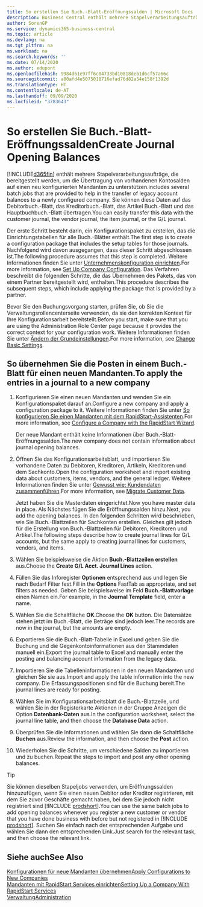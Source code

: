 ```yaml
---
title: So erstellen Sie Buch.-Blatt-Eröffnungssalden | Microsoft Docs
description: Business Central enthält mehrere Stapelverarbeitungsaufträge, die bereitgestellt werden, um die Übertragung von vorhandenen Kontosalden auf einen neu konfigurierten Mandanten zu unterstützen. Sie können diese Daten mithilfe von Buch.-Blatt-Buchungen einfach übertragen.
author: SorenGP
ms.service: dynamics365-business-central
ms.topic: article
ms.devlang: na
ms.tgt_pltfrm: na
ms.workload: na
ms.search.keywords: ''
ms.date: 07/14/2020
ms.author: edupont
ms.openlocfilehash: 9984d61e97ff6c04733bd10818deb1d6cf57a66c
ms.sourcegitcommit: a80afd4e5075018716efad76d82a54e158f1392d
ms.translationtype: HT
ms.contentlocale: de-AT
ms.lasthandoff: 09/09/2020
ms.locfileid: "3783643"
---
```

# <a name="create-journal-opening-balances"></a><span data-ttu-id="fe866-104">So erstellen Sie Buch.-Blatt-Eröffnungssalden</span><span class="sxs-lookup"><span data-stu-id="fe866-104">Create Journal Opening Balances</span></span>

[!INCLUDE[d365fin](includes/d365fin_md.md)] <span data-ttu-id="fe866-105">enthält mehrere Stapelverarbeitungsaufträge, die bereitgestellt werden, um die Übertragung von vorhandenen Kontosalden auf einen neu konfigurierten Mandanten zu unterstützen.</span><span class="sxs-lookup"><span data-stu-id="fe866-105">includes several batch jobs that are provided to help in the transfer of legacy account balances to a newly configured company.</span></span> <span data-ttu-id="fe866-106">Sie können diese Daten auf das Debitorbuch.-Blatt, das Kreditorbuch.-Blatt, das Artikel Buch.-Blatt und das Hauptbuchbuch.-Blatt übertragen.</span><span class="sxs-lookup"><span data-stu-id="fe866-106">You can easily transfer this data with the customer journal, the vendor journal, the item journal, or the G/L journal.</span></span>

<span data-ttu-id="fe866-107">Der erste Schritt besteht darin, ein Konfigurationspaket zu erstellen, das die Einrichtungstabellen für alle Buch.-Blätter enthält.</span><span class="sxs-lookup"><span data-stu-id="fe866-107">The first step is to create a configuration package that includes the setup tables for those journals.</span></span> <span data-ttu-id="fe866-108">Nachfolgend wird davon ausgegangen, dass dieser Schritt abgeschlossen ist.</span><span class="sxs-lookup"><span data-stu-id="fe866-108">The following procedure assumes that this step is completed.</span></span> <span data-ttu-id="fe866-109">Weitere Informationen finden Sie unter [Unternehmenskonfiguration einrichten](admin-set-up-company-configuration.md).</span><span class="sxs-lookup"><span data-stu-id="fe866-109">For more information, see [Set Up Company Configuration](admin-set-up-company-configuration.md).</span></span> <span data-ttu-id="fe866-110">Das Verfahren beschreibt die folgenden Schritte, die das Übernehmen des Pakets, das von einem Partner bereitgestellt wird, enthalten.</span><span class="sxs-lookup"><span data-stu-id="fe866-110">This procedure describes the subsequent steps, which include applying the package that is provided by a partner.</span></span>  

<span data-ttu-id="fe866-111">Bevor Sie den Buchungsvorgang starten, prüfen Sie, ob Sie die Verwaltungsrollencenterseite verwenden, da sie den korrekten Kontext für Ihre Konfigurationsarbeit bereitstellt.</span><span class="sxs-lookup"><span data-stu-id="fe866-111">Before you start, make sure that you are using the Administration Role Center page because it provides the correct context for your configuration work.</span></span> <span data-ttu-id="fe866-112">Weitere Informationen finden Sie unter [Ändern der Grundeinstellungen](ui-change-basic-settings.md).</span><span class="sxs-lookup"><span data-stu-id="fe866-112">For more information, see [Change Basic Settings](ui-change-basic-settings.md).</span></span>

## <a name="to-apply-the-entries-in-a-journal-to-a-new-company"></a><span data-ttu-id="fe866-113">So übernehmen Sie die Posten in einem Buch.-Blatt für einen neuen Mandanten.</span><span class="sxs-lookup"><span data-stu-id="fe866-113">To apply the entries in a journal to a new company</span></span>

1. <span data-ttu-id="fe866-114">Konfigurieren Sie einen neuen Mandanten und wenden Sie ein Konfigurationspaket darauf an.</span><span class="sxs-lookup"><span data-stu-id="fe866-114">Configure a new company and apply a configuration package to it.</span></span> <span data-ttu-id="fe866-115">Weitere Informationen finden Sie unter [So konfigurieren Sie einen Mandanten mit dem RapidStart-Assistenten](admin-how-to-configure-a-company-with-the-rapidstart-wizard.md).</span><span class="sxs-lookup"><span data-stu-id="fe866-115">For more information, see [Configure a Company with the RapidStart Wizard](admin-how-to-configure-a-company-with-the-rapidstart-wizard.md).</span></span>  

    <span data-ttu-id="fe866-116">Der neue Mandant enthält keine Informationen über Buch.-Blatt-Eröffnungssalden.</span><span class="sxs-lookup"><span data-stu-id="fe866-116">The new company does not contain information about journal opening balances.</span></span>  

2. <span data-ttu-id="fe866-117">Öffnen Sie das Konfigurationsarbeitsblatt, und importieren Sie vorhandene Daten zu Debitoren, Kreditoren, Artikeln, Kreditoren und dem Sachkonto.</span><span class="sxs-lookup"><span data-stu-id="fe866-117">Open the configuration worksheet and import existing data about customers, items, vendors, and the general ledger.</span></span> <span data-ttu-id="fe866-118">Weitere Informationen finden Sie unter [Gewusst wie: Kundendaten zusammenführen](admin-migrate-customer-data.md).</span><span class="sxs-lookup"><span data-stu-id="fe866-118">For more information, see [Migrate Customer Data](admin-migrate-customer-data.md).</span></span>  

    <span data-ttu-id="fe866-119">Jetzt haben Sie die Masterdaten eingerichtet.</span><span class="sxs-lookup"><span data-stu-id="fe866-119">Now you have master data in place.</span></span> <span data-ttu-id="fe866-120">Als Nächstes fügen Sie die Eröffnungssalden hinzu.</span><span class="sxs-lookup"><span data-stu-id="fe866-120">Next, you add the opening balances.</span></span> <span data-ttu-id="fe866-121">In den folgenden Schritten wird beschrieben, wie Sie Buch.-Blattzeilen für Sachkonten erstellen. Gleiches gilt jedoch für die Erstellung von Buch.-Blattzeilen für Debitoren, Kreditoren und Artikel.</span><span class="sxs-lookup"><span data-stu-id="fe866-121">The following steps describe how to create journal lines for G/L accounts, but the same apply to creating journal lines for customers, vendors, and items.</span></span>  
3. <span data-ttu-id="fe866-122">Wählen Sie beispielsweise die Aktion **Buch.-Blattzeilen erstellen** aus.</span><span class="sxs-lookup"><span data-stu-id="fe866-122">Choose the **Create G/L Acct. Journal Lines** action.</span></span>  
4. <span data-ttu-id="fe866-123">Füllen Sie das Inforegister **Optionen** entsprechend aus und legen Sie nach Bedarf Filter fest.</span><span class="sxs-lookup"><span data-stu-id="fe866-123">Fill in the **Options** FastTab as appropriate, and set filters as needed.</span></span> <span data-ttu-id="fe866-124">Geben Sie beispielsweise im Feld **Buch.-Blattvorlage** einen Namen ein.</span><span class="sxs-lookup"><span data-stu-id="fe866-124">For example, in the **Journal Template** field, enter a name.</span></span>  
5. <span data-ttu-id="fe866-125">Wählen Sie die Schaltfläche **OK**.</span><span class="sxs-lookup"><span data-stu-id="fe866-125">Choose the **OK** button.</span></span> <span data-ttu-id="fe866-126">Die Datensätze stehen jetzt im Buch.-Blatt, die Beträge sind jedoch leer.</span><span class="sxs-lookup"><span data-stu-id="fe866-126">The records are now in the journal, but the amounts are empty.</span></span>  
6. <span data-ttu-id="fe866-127">Exportieren Sie die Buch.-Blatt-Tabelle in Excel und geben Sie die Buchung und die Gegenkontoinformationen aus den Stammdaten manuell ein.</span><span class="sxs-lookup"><span data-stu-id="fe866-127">Export the journal table to Excel and manually enter the posting and balancing account information from the legacy data.</span></span>
7. <span data-ttu-id="fe866-128">Importieren Sie die Tabelleninformationen in den neuen Mandanten und gleichen Sie sie aus.</span><span class="sxs-lookup"><span data-stu-id="fe866-128">Import and apply the table information into the new company.</span></span> <span data-ttu-id="fe866-129">Die Erfassungspositionen sind für die Buchung bereit.</span><span class="sxs-lookup"><span data-stu-id="fe866-129">The journal lines are ready for posting.</span></span>  
8. <span data-ttu-id="fe866-130">Wählen Sie im Konfigurationsarbeitsblatt die Buch.-Blattzeile, und wählen Sie in der Registerkarte Aktionen in der Gruppe Anzeigen die Option **Datenbank-Daten** aus.</span><span class="sxs-lookup"><span data-stu-id="fe866-130">In the configuration worksheet, select the journal line table, and then choose the **Database Data** action.</span></span>  
9. <span data-ttu-id="fe866-131">Überprüfen Sie die Informationen und wählen Sie dann die Schaltfläche **Buchen** aus.</span><span class="sxs-lookup"><span data-stu-id="fe866-131">Review the information, and then choose the **Post** action.</span></span>  
10. <span data-ttu-id="fe866-132">Wiederholen Sie die Schritte, um verschiedene Salden zu importieren und zu buchen.</span><span class="sxs-lookup"><span data-stu-id="fe866-132">Repeat the steps to import and post any other opening balances.</span></span>  

> [!TIP]
> <span data-ttu-id="fe866-133">Sie können dieselben Stapeljobs verwenden, um Eröffnungssalden hinzuzufügen, wenn Sie einen neuen Debitor oder Kreditor registrieren, mit dem Sie zuvor Geschäfte gemacht haben, bei dem Sie jedoch nicht registriert sind [!INCLUDE [prodshort](includes/prodshort.md)].</span><span class="sxs-lookup"><span data-stu-id="fe866-133">You can use the same batch jobs to add opening balances whenever you register a new customer or vendor that you have done business with before but not registered in [!INCLUDE [prodshort](includes/prodshort.md)].</span></span> <span data-ttu-id="fe866-134">Suchen Sie einfach nach der entsprechenden Aufgabe und wählen Sie dann den entsprechenden Link.</span><span class="sxs-lookup"><span data-stu-id="fe866-134">Just search for the relevant task, and then choose the relevant link.</span></span>

## <a name="see-also"></a><span data-ttu-id="fe866-135">Siehe auch</span><span class="sxs-lookup"><span data-stu-id="fe866-135">See Also</span></span>

[<span data-ttu-id="fe866-136">Konfigurationen für neue Mandanten übernehmen</span><span class="sxs-lookup"><span data-stu-id="fe866-136">Apply Configurations to New Companies</span></span>](admin-apply-configuration-to-new-companies.md)  
[<span data-ttu-id="fe866-137">Mandanten mit RapidStart Services einrichten</span><span class="sxs-lookup"><span data-stu-id="fe866-137">Setting Up a Company With RapidStart Services</span></span>](admin-set-up-a-company-with-rapidstart.md)  
[<span data-ttu-id="fe866-138">Verwaltung</span><span class="sxs-lookup"><span data-stu-id="fe866-138">Administration</span></span>](admin-setup-and-administration.md)  
